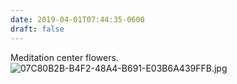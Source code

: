 ```yaml
---
date: 2019-04-01T07:44:35-0600
draft: false
---
```


Meditation center flowers. ![07C80B2B-B4F2-48A4-B691-E03B6A439FFB.jpg](http://ianwhitney.micro.blog/uploads/2019/e58e715e07.jpg)

